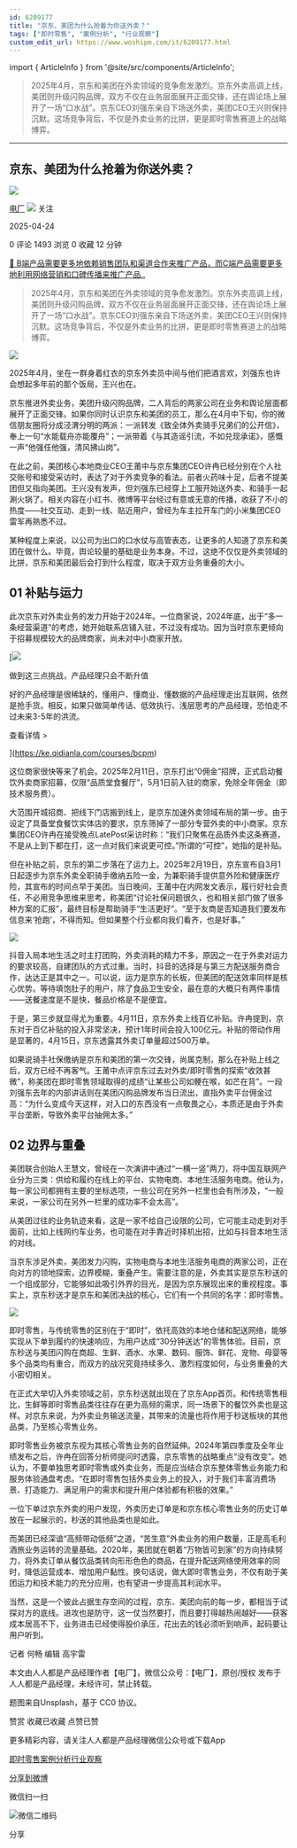 ```yaml
---
id: 6209177
title: "京东、美团为什么抢着为你送外卖？"
tags: ["即时零售", "案例分析", "行业观察"]
custom_edit_url: https://www.woshipm.com/it/6209177.html
---
```

import { ArticleInfo } from '@site/src/components/ArticleInfo';

<ArticleInfo
    author="电厂"
    authorLink="https://www.woshipm.com/u/1427423"
    published="2025-04-24"
    views={1493}
    comments={0}
    collects={0}
/>

> 2025年4月，京东和美团在外卖领域的竞争愈发激烈。京东外卖高调上线，美团则升级闪购品牌，双方不仅在业务层面展开正面交锋，还在舆论场上展开了一场“口水战”。京东CEO刘强东亲自下场送外卖，美团CEO王兴则保持沉默。这场竞争背后，不仅是外卖业务的比拼，更是即时零售赛道上的战略博弈。

---

## 京东、美团为什么抢着为你送外卖？

[![](https://image.woshipm.com/wp-files/2022/05/l62B19avKI80EEgSNegM.jpeg!/both/72x72)](https://www.woshipm.com/u/1427423)

[电厂](https://www.woshipm.com/u/1427423) ![](https://static.woshipm.com/tag/1122_1@2x.png) 关注

2025-04-24

0 评论 1493 浏览 0 收藏 12 分钟

[🔗 B端产品需要更多地依赖销售团队和渠道合作来推广产品，而C端产品需要更多地利用网络营销和口碑传播来推广产品..](https://ke.qidianla.com/courses/bcpm)

> 2025年4月，京东和美团在外卖领域的竞争愈发激烈。京东外卖高调上线，美团则升级闪购品牌，双方不仅在业务层面展开正面交锋，还在舆论场上展开了一场“口水战”。京东CEO刘强东亲自下场送外卖，美团CEO王兴则保持沉默。这场竞争背后，不仅是外卖业务的比拼，更是即时零售赛道上的战略博弈。

![](https://image.woshipm.com/2023/10/31/97195bfc-77e9-11ee-be6e-00163e142b65.jpg)

2025年4月，坐在一群身着红衣的京东外卖员中间与他们把酒言欢，刘强东也许会想起多年前的那个饭局，王兴也在。

京东推进外卖业务，美团升级闪购品牌，二人背后的两家公司在业务和舆论层面都展开了正面交锋。如果你同时认识京东和美团的员工，那么在4月中下旬，你的微信朋友圈将分成泾渭分明的两派：一派转发《致全体外卖骑手兄弟们的公开信》，奉上一句“水能载舟亦能覆舟”；一派带着《与其造谣引流，不如兑现承诺》，感慨一声“他强任他强，清风拂山岗”。

在此之前，美团核心本地商业CEO王莆中与京东集团CEO许冉已经分别在个人社交账号和接受采访时，表达了对于外卖竞争的看法。前者火药味十足，后者不提美团但又指向美团。王兴没有发声，但刘强东已经穿上工服开始送外卖、和骑手一起涮火锅了。相关内容在小红书、微博等平台经过有意或无意的传播，收获了不小的热度——社交互动、走到一线、贴近用户，曾经为车主拉开车门的小米集团CEO雷军再熟悉不过。

某种程度上来说，以公司为出口的口水仗与高管表态，让更多的人知道了京东和美团在做什么。毕竟，舆论较量的基础是业务本身。不过，这绝不仅仅是外卖领域的比拼，京东和美团最后会打到什么程度，取决于双方业务重叠的大小。

## 01 补贴与运力

此次京东对外卖业务的发力开始于2024年。一位商家说，2024年底，出于“多一条经营渠道”的考虑，她开始联系店铺入驻，不过没有成功。因为当时京东更倾向于招募规模较大的品牌商家，尚未对中小商家开放。

[![](https://image.woshipm.com/2023/07/27/1788a218-2c7f-11ee-b91f-00163e0b5ff3.png)

做到这三点挑战，产品经理只会不断升值

好的产品经理是很稀缺的，懂用户、懂商业、懂数据的产品经理走出互联网，依然是抢手货。相反，如果只做简单传话、低效执行、浅层思考的产品经理，恐怕走不过未来3-5年的洪流。

查看详情 >

](https://ke.qidianla.com/courses/bcpm)

这位商家很快等来了机会。2025年2月11日，京东打出“0佣金”招牌，正式启动餐饮外卖商家招募，仅限“品质堂食餐厅”，5月1日前入驻的商家，免除全年佣金（即技术服务费）。

大范围开城招商、把线下门店搬到线上，是京东加速外卖领域布局的第一步。由于设定了具备堂食餐饮实体店的要求，京东筛掉了一部分专营外卖的中小商家。京东集团CEO许冉在接受晚点LatePost采访时称：“我们只聚焦在品质外卖这条赛道，不是从上到下都在打，这一点对我们来说更可控。”所谓的“可控”，她指的是补贴。

但在补贴之前，京东的第二步落在了运力上。2025年2月19日，京东宣布自3月1日起逐步为京东外卖全职骑手缴纳五险一金，为兼职骑手提供意外险和健康医疗险，其宣布的时间点早于美团。当日晚间，王莆中在内网发文表示，履行好社会责任，不必用竞争思维来思考，称美团“讨论社保问题很久，也和相关部门做了很多种方案的汇报”，最终目标是帮助骑手“生活更好”。“至于友商是否知道我们要发布信息来‘抢跑’，不得而知。但如果整个行业都向我们看齐，也是好事。”

![](https://image.woshipm.com/2025/02/20/757756f0-ef8b-11ef-98d7-00163e09d72f.jpg)

抖音入局本地生活之时主打团购，外卖消耗的精力不多，原因之一在于外卖对运力的要求较高，自建团队的方式过重。当时，抖音的选择是与第三方配送服务商合作，达达正是其中之一。可以说，运力是京东的长板，但美团的配送效率同样是核心优势。等待填饱肚子的用户，除了食品卫生安全，最在意的大概只有两件事情——送餐速度是不是快，餐品价格是不是便宜。

于是，第三步就显得尤为重要。4月11日，京东外卖上线百亿补贴。许冉提到，京东对于百亿补贴的投入非常坚决，预计1年时间会投入100亿元。补贴的带动作用是显著的，4月15日，京东透露其外卖订单量超过500万单。

如果说骑手社保缴纳是京东和美团的第一次交锋，尚属克制，那么在补贴上线之后，双方已经不再客气。王莆中点评京东过去对外卖/即时零售的探索“收效甚微”，称美团在即时零售领域取得的成绩“让某些公司如鲠在喉，如芒在背”。一段刘强东去年的内部讲话则在美团闪购品牌发布当日流出，直指外卖平台佣金过高：“为什么变成今天这样，对入口的东西没有一点敬畏之心，本质还是由于外卖平台垄断，导致外卖平台抽佣太多。”

## 02 边界与重叠

美团联合创始人王慧文，曾经在一次演讲中通过“一横一竖”两刀，将中国互联网产业分为三类：供给和履约在线上的平台、实物电商、本地生活服务电商。他认为，每一家公司都拥有主要的坐标选项，一些公司在另外一栏里也会有所涉及，“一般来说，一家公司在另外一栏里的成功率不会太高”。

从美团过往的业务轨迹来看，这是一家不给自己设限的公司，它可能主动走到对手面前，比如上线网约车业务，也可能在对手靠近时择机出招，比如与抖音本地生活的对线。

当京东涉足外卖，美团发力闪购，实物电商与本地生活服务电商的两家公司，正在向对方的领地探索，边界模糊，重叠产生。需要注意的是，外卖其实是京东秒送的一个组成部分，它能够如此吸引外界的目光，是因为京东展现出来的重视程度。事实上，京东秒送才是京东和美团决战的核心，它们有一个共同的名字：即时零售。

![](https://image.woshipm.com/2025/04/23/d10b7b8e-2043-11f0-b1a0-00163e09d72f.jpg)

即时零售，与传统零售的区别在于“即时”，依托高效的本地仓储和配送网络，能够实现从下单到履约的快速响应，为用户达成“30分钟送达”的零售体验。目前，京东秒送与美团闪购在商超、生鲜、酒水、水果、数码、服饰、鲜花、宠物、母婴等多个品类均有重合，而双方的战况究竟持续多久、激烈程度如何，与业务重叠的大小密切相关。

在正式大举切入外卖领域之前，京东秒送就出现在了京东App首页。和传统零售相比，生鲜等即时零售品类往往存在更为高频的需求，同一场景下的餐饮外卖也是这样。对京东来说，为外卖业务输送流量，其带来的流量也将作用于秒送板块的其他品类，乃至核心零售业务。

即时零售业务被京东视为其核心零售业务的自然延伸。2024年第四季度及全年业绩发布之后，许冉在回答分析师提问时透露，京东零售的战略重点“没有改变”。她认为，不要单独思考即时零售或外卖业务，而是应当结合京东整体零售业务能力和服务体验通盘考虑。“在即时零售包括外卖业务上的投入，对于我们丰富消费场景、打造能力、满足用户的需求和提升用户体验都有积极的效果。”

一位下单过京东外卖的用户发现，外卖历史订单是和京东核心零售业务的历史订单放在一起展示的，秒送的其他品类也是如此。

而美团已经深谙“高频带动低频”之道，“苦生意”外卖业务的用户数量，正是高毛利酒旅业务运转的流量基础。2020年，美团就在朝着“万物皆可到家”的方向持续努力，将外卖订单从餐饮品类转向形形色色的商品，在提升配送网络使用效率的同时，降低运营成本、增加用户黏性。换句话说，做大即时零售业务，不仅有助于美团运力和技术能力的充分应用，也有望进一步提高其利润水平。

当然，这是一个彼此占据生存空间的过程，京东、美团向前的每一步，都相当于试探对方的底线。进攻也是防守，这一仗当然要打，而且要打得越热闹越好——获客成本居高不下，业务进击已经使得股价承压，花出去的钱必须听到响声，起码要让用户听到。

记者 何畅 编辑 高宇雷

本文由人人都是产品经理作者【电厂】，微信公众号：【电厂】，原创/授权 发布于人人都是产品经理，未经许可，禁止转载。

题图来自Unsplash，基于 CC0 协议。

赞赏 收藏已收藏 点赞已赞

更多精彩内容，请关注人人都是产品经理微信公众号或下载App

[即时零售](https://www.woshipm.com/tag/%e5%8d%b3%e6%97%b6%e9%9b%b6%e5%94%ae)[案例分析](https://www.woshipm.com/tag/%e6%a1%88%e4%be%8b%e5%88%86%e6%9e%90)[行业观察](https://www.woshipm.com/tag/%e8%a1%8c%e4%b8%9a%e8%a7%82%e5%af%9f)

[分享到微博](https://service.weibo.com/share/share.php?appkey=2775287854&title=京东、美团为什么抢着为你送外卖？&url=https://www.woshipm.com/it/6209177.html&pic=https://image.woshipm.com/2023/10/31/97195bfc-77e9-11ee-be6e-00163e142b65.jpg)

微信扫一扫

![微信二维码](https://api.pwmqr.com/qrcode/create/?url=https://www.woshipm.com/it/6209177.html)

分享